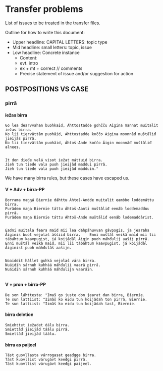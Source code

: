 # Transfer problems

List of issues to be treated in the transfer files.

Outline for how to write this document:

- Upper headline: CAPITAL LETTERS: topic type
- Mid headline: small letters: topic, issue
- Low headline: Concrete instance
  - Content:
  - evt. intro
  - ex + mt + correct // comments
  - Precise statement of issue and/or suggestion for action

## POSTPOSITIONS VS CASE

### pirrâ

#### iežas birra

```
Go lea dearvvahan buohkaid, Áhttostadde gohčču Aigina mannat muitalit iežas birra.
Ko lii tiervâttâm puohâid, Áhttostadde koččo Aigina moonnâđ muštâliđ jieijâs pirrâ.
Ko lii tiervâttâm puohâid, Áhtoš-Ande koččo Áigin moonnâđ muštâliđ alnees.


It don dieđe velá visot iežat máttuid birra.
Jieh tun tieđe vala puoh jieijâd maddui pirrâ.
Jieh tun tieđe vala puoh jieijâd madduin."
```

We have many birra rules, but these cases have escaped us.

#### V + Adv + birra-PP

```
Borrama maŋŋá Biernie dáhttu Áhtoš-Ándde muitalit eambbo loddemáttu birra.
Purâdem maŋa Biernie táttu Áhtoš-Aanti muštâliđ eenâb loddemadduu pirrâ.
Purâdem maŋa Biernie táttu Áhtoš-Ande muštâliđ eenâb lodemaddârist.


Eadni muitala feara maid mii lea dáhpáhuvvan gávpogis, ja jearaha Áiginis buot vejolaš áššiid birra.    Enni muštâl veikâ maid mii lii tábáhtum kaavpugist, já koijâdâl Áigin puoh máhđulij aašij pirrâ.        Enni muštâl veikâ maid, mii lii tábáhtum kaavpugist, já koijâdâl Áiginist puoh máhđulâš aašijn.


Noaiddit hállet guhká vejolaš vára birra.
Nuáidih sárnuh kuhháá máhđulii vaarâ pirrâ.
Nuáidih sárnuh kuhháá máhđulijn vaarâin.


```

#### V + pron + birra-PP

```
De son láhttesta: "Imaš go juste don jearat dan birra, Biernie.
Te sun lattiist: "Iimâš ko eidu tun koijâdah ton pirrâ, Biernie.
Te sun lattiist: "Iimâš ko eidu tun koijâdah tast, Biernie.
```

#### birra deletion

```
Smiehttet iežadet dálu birra.
Smiettâđ jieijâd táálu pirrâ.
Smiettâđ jieijâd táálu.
```

#### birra as paijeel

```
Tást guovllasta várrogasat geađgge birra.
Tást kuovllist várugávt keeđgi pirrâ.
Tást kuovllist várugávt keeđgi paijeel.
```
